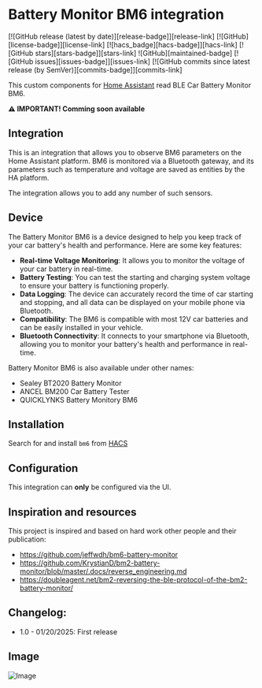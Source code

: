 # Battery Monitor BM6 integration
[![GitHub release (latest by date)][release-badge]][release-link]  [![GitHub][license-badge]][license-link]  [![hacs_badge][hacs-badge]][hacs-link] [![GitHub stars][stars-badge]][stars-link]  ![GitHub][maintained-badge]  [![GitHub issues][issues-badge]][issues-link]  [![GitHub commits since latest release (by SemVer)][commits-badge]][commits-link]

This custom components for [Home Assistant](https://www.home-assistant.io) read BLE Car Battery Monitor BM6.

**:warning: IMPORTANT! Comming soon available**

## Integration
This is an integration that allows you to observe BM6 parameters on the Home Assistant platform. BM6 is monitored via a Bluetooth gateway, and its parameters such as temperature and voltage are saved as entities by the HA platform.

The integration allows you to add any number of such sensors.

## Device
The Battery Monitor BM6 is a device designed to help you keep track of your car battery's health and performance. Here are some key features:
- **Real-time Voltage Monitoring**: It allows you to monitor the voltage of your car battery in real-time.
- **Battery Testing**: You can test the starting and charging system voltage to ensure your battery is functioning properly.
- **Data Logging**: The device can accurately record the time of car starting and stopping, and all data can be displayed on your mobile phone via Bluetooth.
- **Compatibility**: The BM6 is compatible with most 12V car batteries and can be easily installed in your vehicle.
- **Bluetooth Connectivity**: It connects to your smartphone via Bluetooth, allowing you to monitor your battery's health and performance in real-time.

Battery Monitor BM6 is also available under other names:
- Sealey BT2020 Battery Monitor
- ANCEL BM200 Car Battery Tester
- QUICKLYNKS Battery Monitory BM6

## Installation

Search for and install `bm6` from [HACS](https://hacs.xyz/)

## Configuration

This integration can **only** be configured via the UI.

## Inspiration and resources
This project is inspired and based on hard work other people and their publication:
- https://github.com/jeffwdh/bm6-battery-monitor
- https://github.com/KrystianD/bm2-battery-monitor/blob/master/.docs/reverse_engineering.md
- https://doubleagent.net/bm2-reversing-the-ble-protocol-of-the-bm2-battery-monitor/

## Changelog:

- 1.0 - 01/20/2025: First release

## Image
![Image](https://github.com/user-attachments/assets/ff37c593-1b24-445f-94bc-d7814403de69)
